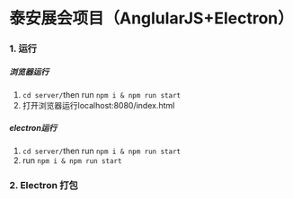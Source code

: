 # 泰安展会项目（AnglularJS+Electron）
### 1. 运行

##### 浏览器运行

1. `cd server/`then run `npm i & npm run start`  
2. 打开浏览器运行localhost:8080/index.html

##### electron运行

1. `cd server/`then run `npm i & npm run start`  
2. run  `npm i & npm run start` 

### 2. Electron 打包


